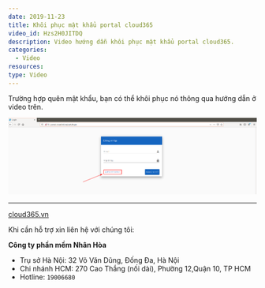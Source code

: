 ```yaml
---
date: 2019-11-23
title: Khôi phục mật khẩu portal cloud365
video_id: Hzs2H0JITDQ
description: Video hướng dẫn khôi phục mật khẩu portal cloud365.
categories:
  - Video
resources:
type: Video
---
```


Trường hợp quên mật khẩu, bạn có thể khôi phục nó thông qua hướng dẫn ở video trên.

![](/images/img-video-lay-pass-portal/screenshot_7.png)


---
<a href="https://cloud365.vn/" target="_blank">cloud365.vn</a>

Khi cần hỗ trợ xin liên hệ với chúng tôi:

**Công ty phần mềm Nhân Hòa**
- Trụ sở Hà Nội: 32 Võ Văn Dũng, Đống Đa, Hà Nội
- Chi nhánh HCM: 270 Cao Thắng (nối dài), Phường 12,Quận 10, TP HCM
- Hotline: `19006680`